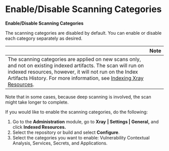 # Enable/Disable Scanning Categories

**Enable/Disable Scanning Categories**

The scanning categories are disabled by default. You can enable or disable each category separately as desired.

|                                                                                                                                                                                                                                                                                                                             | Note |
| --------------------------------------------------------------------------------------------------------------------------------------------------------------------------------------------------------------------------------------------------------------------------------------------------------------------------- | ---- |
| The scanning categories are applied on new scans only, and not on existing indexed artifacts. The scan will run on indexed resources, however, it will not run on the Index Artifacts History. For more information, see [Indexing Xray Resources](https://www.jfrog.com/confluence/display/JFROG/Indexing+Xray+Resources). |      |

Note that in some cases, because deep scanning is involved, the scan might take longer to complete.

If you would like to enable the scanning categories, do the following:

1. Go to the **Administration** module, go to **Xray** **| Settings | General,** and click **Indexed Resources.**
2. Select the repository or build and select **Configure**.
3. Select the categories you want to enable: Vulnerability Contextual Analysis, Services, Secrets, and Applications.
